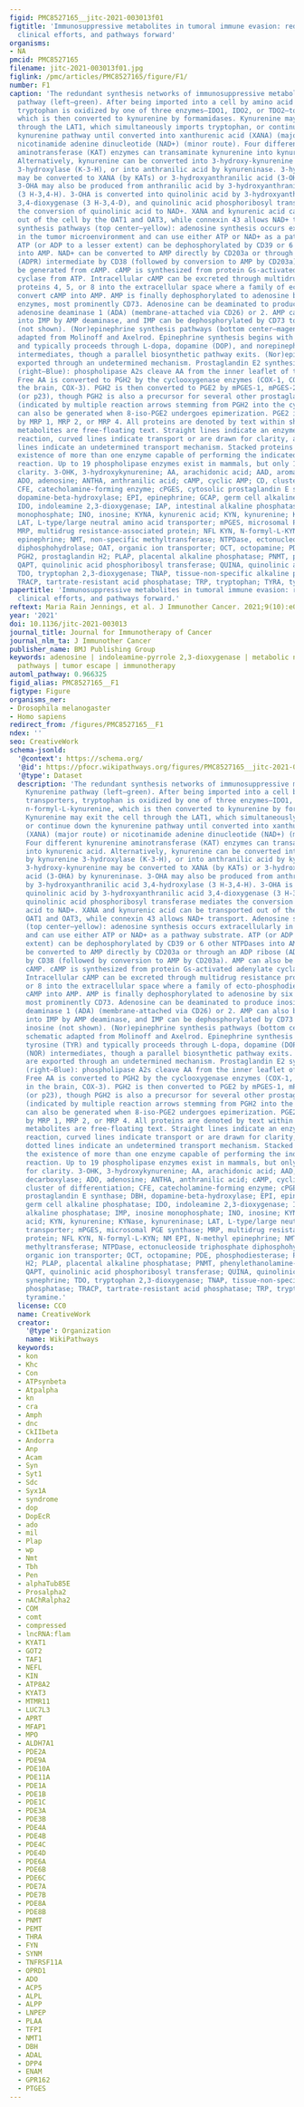 ```yaml
---
figid: PMC8527165__jitc-2021-003013f01
figtitle: 'Immunosuppressive metabolites in tumoral immune evasion: redundancies,
  clinical efforts, and pathways forward'
organisms:
- NA
pmcid: PMC8527165
filename: jitc-2021-003013f01.jpg
figlink: /pmc/articles/PMC8527165/figure/F1/
number: F1
caption: 'The redundant synthesis networks of immunosuppressive metabolites. Kynurenine
  pathway (left—green). After being imported into a cell by amino acid transporters,
  tryptophan is oxidized by one of three enzymes—IDO1, IDO2, or TDO2—to n-formyl-L-kynurenine,
  which is then converted to kynurenine by formamidases. Kynurenine may exit the cell
  through the LAT1, which simultaneously imports tryptophan, or continue down the
  kynurenine pathway until converted into xanthurenic acid (XANA) (major route) or
  nicotinamide adenine dinucleotide (NAD+) (minor route). Four different kynurenine
  aminotransferase (KAT) enzymes can transaminate kynurenine into kynurenic acid.
  Alternatively, kynurenine can be converted into 3-hydroxy-kynurenine by kynurenine
  3-hydroxylase (K-3-H), or into anthranilic acid by kynureninase. 3-hydroxy-kynurenine
  may be converted to XANA (by KATs) or 3-hydroxyanthranilic acid (3-OHA) by kynureninase.
  3-OHA may also be produced from anthranilic acid by 3-hydroxyanthranilic acid 3,4-hydroxylase
  (3 H-3,4-H). 3-OHA is converted into quinolinic acid by 3-hydroxyanthranilic acid
  3,4-dioxygenase (3 H-3,4-D), and quinolinic acid phosphoribosyl transferase mediates
  the conversion of quinolinic acid to NAD+. XANA and kynurenic acid can be transported
  out of the cell by the OAT1 and OAT3, while connexin 43 allows NAD+ transport. Adenosine
  synthesis pathways (top center—yellow): adenosine synthesis occurs extracellularly
  in the tumor microenvironment and can use either ATP or NAD+ as a pathway substrate.
  ATP (or ADP to a lesser extent) can be dephosphorylated by CD39 or 6 other NTPDases
  into AMP. NAD+ can be converted to AMP directly by CD203a or through an ADP ribose
  (ADPR) intermediate by CD38 (followed by conversion to AMP by CD203a). AMP can also
  be generated from cAMP. cAMP is synthesized from protein Gs-activated adenylate
  cyclase from ATP. Intracellular cAMP can be excreted through multidrug resistance
  proteins 4, 5, or 8 into the extracellular space where a family of ecto-phosphodiesterases
  convert cAMP into AMP. AMP is finally dephosphorylated to adenosine by six possible
  enzymes, most prominently CD73. Adenosine can be deaminated to produce inosine by
  adenosine deaminase 1 (ADA) (membrane-attached via CD26) or 2. AMP can also be deaminated
  into IMP by AMP deaminase, and IMP can be dephosphorylated by CD73 to generate inosine
  (not shown). (Nor)epinephrine synthesis pathways (bottom center—magenta): schematic
  adapted from Molinoff and Axelrod. Epinephrine synthesis begins with tyrosine (TYR)
  and typically proceeds through L-dopa, dopamine (DOP), and norepinephrine (NOR)
  intermediates, though a parallel biosynthetic pathway exits. (Nor)epinephrine are
  exported through an undetermined mechanism. Prostaglandin E2 synthesis pathways
  (right—Blue): phospholipase A2s cleave AA from the inner leaflet of the cell membrane.
  Free AA is converted to PGH2 by the cyclooxygenase enzymes (COX-1, COX-2, and in
  the brain, COX-3). PGH2 is then converted to PGE2 by mPGES-1, mPGES-2, or cPGES
  (or p23), though PGH2 is also a precursor for several other prostaglandin derivatives
  (indicated by multiple reaction arrows stemming from PGH2 into the cytosol). PGE2
  can also be generated when 8-iso-PGE2 undergoes epimerization. PGE2 is exported
  by MRP 1, MRP 2, or MRP 4. All proteins are denoted by text within shapes while
  metabolites are free-floating text. Straight lines indicate an enzyme catalyzed
  reaction, curved lines indicate transport or are drawn for clarity, and curved dotted
  lines indicate an undetermined transport mechanism. Stacked proteins indicate the
  existence of more than one enzyme capable of performing the indicated metabolic
  reaction. Up to 19 phospholipase enzymes exist in mammals, but only 1 is shown for
  clarity. 3-OHK, 3-hydroxykynurenine; AA, arachidonic acid; AAD, aromatic acid decarboxylase;
  ADO, adenosine; ANTHA, anthranilic acid; cAMP, cyclic AMP; CD, cluster of differentiation;
  CFE, catecholamine-forming enzyme; cPGES, cytosolic prostaglandin E synthase; DBH,
  dopamine-beta-hydroxylase; EPI, epinephrine; GCAP, germ cell alkaline phosphatase;
  IDO, indoleamine 2,3-dioxygenase; IAP, intestinal alkaline phosphatase; IMP, inosine
  monophosphate; INO, inosine; KYNA, kynurenic acid; KYN, kynurenine; KYNase, kynureninase;
  LAT, L-type/large neutral amino acid transporter; mPGES, microsomal PGE synthase;
  MRP, multidrug resistance-associated protein; NFL KYN, N-formyl-L-KYN; NM EPI, N-methyl
  epinephrine; NMT, non-specific methyltransferase; NTPDase, ectonucleoside triphosphate
  diphosphohydrolase; OAT, organic ion transporter; OCT, octopamine; PDE, phosphodiesterase;
  PGH2, prostaglandin H2; PLAP, placental alkaline phosphatase; PNMT, phenylethanolamine-N-methyltransferase;
  QAPT, quinolinic acid phosphoribosyl transferase; QUINA, quinolinic acid; SYN, synephrine;
  TDO, tryptophan 2,3-dioxygenase; TNAP, tissue-non-specific alkaline phosphatase;
  TRACP, tartrate-resistant acid phosphatase; TRP, tryptophan; TYRA, tyramine.'
papertitle: 'Immunosuppressive metabolites in tumoral immune evasion: redundancies,
  clinical efforts, and pathways forward.'
reftext: Maria Rain Jennings, et al. J Immunother Cancer. 2021;9(10):e003013.
year: '2021'
doi: 10.1136/jitc-2021-003013
journal_title: Journal for Immunotherapy of Cancer
journal_nlm_ta: J Immunother Cancer
publisher_name: BMJ Publishing Group
keywords: adenosine | indoleamine-pyrrole 2,3-dioxygenase | metabolic networks and
  pathways | tumor escape | immunotherapy
automl_pathway: 0.966325
figid_alias: PMC8527165__F1
figtype: Figure
organisms_ner:
- Drosophila melanogaster
- Homo sapiens
redirect_from: /figures/PMC8527165__F1
ndex: ''
seo: CreativeWork
schema-jsonld:
  '@context': https://schema.org/
  '@id': https://pfocr.wikipathways.org/figures/PMC8527165__jitc-2021-003013f01.html
  '@type': Dataset
  description: 'The redundant synthesis networks of immunosuppressive metabolites.
    Kynurenine pathway (left—green). After being imported into a cell by amino acid
    transporters, tryptophan is oxidized by one of three enzymes—IDO1, IDO2, or TDO2—to
    n-formyl-L-kynurenine, which is then converted to kynurenine by formamidases.
    Kynurenine may exit the cell through the LAT1, which simultaneously imports tryptophan,
    or continue down the kynurenine pathway until converted into xanthurenic acid
    (XANA) (major route) or nicotinamide adenine dinucleotide (NAD+) (minor route).
    Four different kynurenine aminotransferase (KAT) enzymes can transaminate kynurenine
    into kynurenic acid. Alternatively, kynurenine can be converted into 3-hydroxy-kynurenine
    by kynurenine 3-hydroxylase (K-3-H), or into anthranilic acid by kynureninase.
    3-hydroxy-kynurenine may be converted to XANA (by KATs) or 3-hydroxyanthranilic
    acid (3-OHA) by kynureninase. 3-OHA may also be produced from anthranilic acid
    by 3-hydroxyanthranilic acid 3,4-hydroxylase (3 H-3,4-H). 3-OHA is converted into
    quinolinic acid by 3-hydroxyanthranilic acid 3,4-dioxygenase (3 H-3,4-D), and
    quinolinic acid phosphoribosyl transferase mediates the conversion of quinolinic
    acid to NAD+. XANA and kynurenic acid can be transported out of the cell by the
    OAT1 and OAT3, while connexin 43 allows NAD+ transport. Adenosine synthesis pathways
    (top center—yellow): adenosine synthesis occurs extracellularly in the tumor microenvironment
    and can use either ATP or NAD+ as a pathway substrate. ATP (or ADP to a lesser
    extent) can be dephosphorylated by CD39 or 6 other NTPDases into AMP. NAD+ can
    be converted to AMP directly by CD203a or through an ADP ribose (ADPR) intermediate
    by CD38 (followed by conversion to AMP by CD203a). AMP can also be generated from
    cAMP. cAMP is synthesized from protein Gs-activated adenylate cyclase from ATP.
    Intracellular cAMP can be excreted through multidrug resistance proteins 4, 5,
    or 8 into the extracellular space where a family of ecto-phosphodiesterases convert
    cAMP into AMP. AMP is finally dephosphorylated to adenosine by six possible enzymes,
    most prominently CD73. Adenosine can be deaminated to produce inosine by adenosine
    deaminase 1 (ADA) (membrane-attached via CD26) or 2. AMP can also be deaminated
    into IMP by AMP deaminase, and IMP can be dephosphorylated by CD73 to generate
    inosine (not shown). (Nor)epinephrine synthesis pathways (bottom center—magenta):
    schematic adapted from Molinoff and Axelrod. Epinephrine synthesis begins with
    tyrosine (TYR) and typically proceeds through L-dopa, dopamine (DOP), and norepinephrine
    (NOR) intermediates, though a parallel biosynthetic pathway exits. (Nor)epinephrine
    are exported through an undetermined mechanism. Prostaglandin E2 synthesis pathways
    (right—Blue): phospholipase A2s cleave AA from the inner leaflet of the cell membrane.
    Free AA is converted to PGH2 by the cyclooxygenase enzymes (COX-1, COX-2, and
    in the brain, COX-3). PGH2 is then converted to PGE2 by mPGES-1, mPGES-2, or cPGES
    (or p23), though PGH2 is also a precursor for several other prostaglandin derivatives
    (indicated by multiple reaction arrows stemming from PGH2 into the cytosol). PGE2
    can also be generated when 8-iso-PGE2 undergoes epimerization. PGE2 is exported
    by MRP 1, MRP 2, or MRP 4. All proteins are denoted by text within shapes while
    metabolites are free-floating text. Straight lines indicate an enzyme catalyzed
    reaction, curved lines indicate transport or are drawn for clarity, and curved
    dotted lines indicate an undetermined transport mechanism. Stacked proteins indicate
    the existence of more than one enzyme capable of performing the indicated metabolic
    reaction. Up to 19 phospholipase enzymes exist in mammals, but only 1 is shown
    for clarity. 3-OHK, 3-hydroxykynurenine; AA, arachidonic acid; AAD, aromatic acid
    decarboxylase; ADO, adenosine; ANTHA, anthranilic acid; cAMP, cyclic AMP; CD,
    cluster of differentiation; CFE, catecholamine-forming enzyme; cPGES, cytosolic
    prostaglandin E synthase; DBH, dopamine-beta-hydroxylase; EPI, epinephrine; GCAP,
    germ cell alkaline phosphatase; IDO, indoleamine 2,3-dioxygenase; IAP, intestinal
    alkaline phosphatase; IMP, inosine monophosphate; INO, inosine; KYNA, kynurenic
    acid; KYN, kynurenine; KYNase, kynureninase; LAT, L-type/large neutral amino acid
    transporter; mPGES, microsomal PGE synthase; MRP, multidrug resistance-associated
    protein; NFL KYN, N-formyl-L-KYN; NM EPI, N-methyl epinephrine; NMT, non-specific
    methyltransferase; NTPDase, ectonucleoside triphosphate diphosphohydrolase; OAT,
    organic ion transporter; OCT, octopamine; PDE, phosphodiesterase; PGH2, prostaglandin
    H2; PLAP, placental alkaline phosphatase; PNMT, phenylethanolamine-N-methyltransferase;
    QAPT, quinolinic acid phosphoribosyl transferase; QUINA, quinolinic acid; SYN,
    synephrine; TDO, tryptophan 2,3-dioxygenase; TNAP, tissue-non-specific alkaline
    phosphatase; TRACP, tartrate-resistant acid phosphatase; TRP, tryptophan; TYRA,
    tyramine.'
  license: CC0
  name: CreativeWork
  creator:
    '@type': Organization
    name: WikiPathways
  keywords:
  - kon
  - Khc
  - Con
  - ATPsynbeta
  - Atpalpha
  - kn
  - cra
  - Amph
  - dnc
  - CkIIbeta
  - Andorra
  - Anp
  - Acam
  - Syn
  - Syt1
  - Sdc
  - Syx1A
  - syndrome
  - dop
  - DopEcR
  - ado
  - mil
  - Plap
  - wp
  - Nmt
  - Tbh
  - Pen
  - alphaTub85E
  - Prosalpha2
  - nAChRalpha2
  - COM
  - comt
  - compressed
  - lncRNA:flam
  - KYAT1
  - GOT2
  - TAF1
  - NEFL
  - KIN
  - ATP8A2
  - KYAT3
  - MTMR11
  - LUC7L3
  - APRT
  - MFAP1
  - MPO
  - ALDH7A1
  - PDE2A
  - PDE9A
  - PDE10A
  - PDE11A
  - PDE1A
  - PDE1B
  - PDE1C
  - PDE3A
  - PDE3B
  - PDE4A
  - PDE4B
  - PDE4C
  - PDE4D
  - PDE6A
  - PDE6B
  - PDE6C
  - PDE7A
  - PDE7B
  - PDE8A
  - PDE8B
  - PNMT
  - PEMT
  - THRA
  - FYN
  - SYNM
  - TNFRSF11A
  - OPRD1
  - ADO
  - ACP5
  - ALPL
  - ALPP
  - LNPEP
  - PLAA
  - TFPI
  - NMT1
  - DBH
  - ADAL
  - DPP4
  - ENAM
  - GPR162
  - PTGES
---
```

